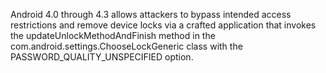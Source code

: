 Android 4.0 through 4.3 allows attackers to bypass intended access restrictions and remove device locks via a crafted application that invokes the updateUnlockMethodAndFinish method in the com.android.settings.ChooseLockGeneric class with the PASSWORD_QUALITY_UNSPECIFIED option.